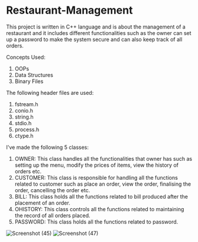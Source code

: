# Restaurant-Management

This project is written in C++ language and is about the management of a restaurant and it includes different functionalities such as the owner can set up a password to make the system secure and can also keep track of all orders.

Concepts Used:
1. OOPs
2. Data Structures
3. Binary Files

The following header files are used:
1. fstream.h
2. conio.h
3. string.h
4. stdio.h
5. process.h
6. ctype.h

I've made the following 5 classes:
1. OWNER: This class handles all the functionalities that owner has such as setting up the menu, modify the prices of items, view the history of orders etc.
2. CUSTOMER: This class is responsible for handling all the functions related to customer such as place an order, view the order, finalising the order, cancelling the order etc.
3. BILL: This class holds all the functions related to bill produced after the placement of an order.
4. OHISTORY: This class controls all the functions related to maintaining the record of all orders placed.
5. PASSWORD: This class holds all the functions related to password.

![Screenshot (45)](https://user-images.githubusercontent.com/84842113/125269635-84ba5b00-e326-11eb-8dad-cb1f6577d115.png)
![Screenshot (47)](https://user-images.githubusercontent.com/84842113/125269976-db279980-e326-11eb-9623-0442de159808.png)


